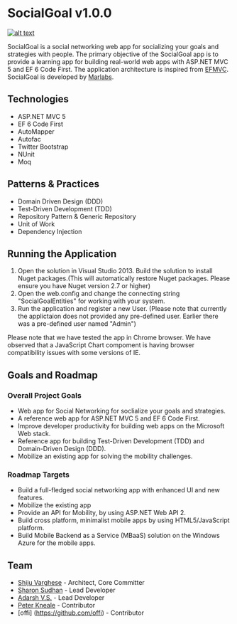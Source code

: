 SocialGoal v1.0.0
================
[![alt text](http://www.marlabs.com/sites/default/files/logo.png "Marlabs")](http://www.marlabs.com)

SocialGoal is a social networking web app for socializing your goals and strategies with people. The primary objective of the SocialGoal app is to provide a learning app for building real-world web apps with ASP.NET MVC 5 and EF 6 Code First. The application architecture is inspired from [EFMVC](http://efmvc.codeplex.com/). SocialGoal is developed by [Marlabs](http://www.marlabs.com).


Technologies
------------
* ASP.NET MVC 5
* EF 6 Code First 
* AutoMapper
* Autofac
* Twitter Bootstrap
* NUnit
* Moq

Patterns & Practices
---------------------
* Domain Driven Design (DDD)
* Test-Driven Development (TDD)
* Repository Pattern & Generic Repository
* Unit of Work 
* Dependency Injection

Running the Application
-----------------------

1. Open the solution in Visual Studio 2013. Build the solution to install Nuget packages.(This will automatically restore Nuget packages. Please ensure you have Nuget version 2.7 or higher)
2. Open the web.config and change the connecting string "SocialGoalEntities" for working with your system.
3. Run the application and  register a new User. (Please note that currently the applictaion does not provided any pre-defined user. Earlier there was a pre-defined user named "Admin")

Please note that we have tested the app in Chrome browser. We have observed that a JavaScript Chart compoment is having browser compatibility issues with some versions of IE. 

Goals and Roadmap
-----------------

### Overall Project Goals

* Web app for Social Networking for soclialize your goals and strategies.
* A reference web app for ASP.NET MVC 5 and EF 6 Code First.
* Improve developer productivity for building web apps on the Microsoft Web stack.
* Reference app for building Test-Driven Development (TDD) and Domain-Driven Design (DDD).
* Mobilize an existing app for solving the mobility challenges.

### Roadmap Targets

* Build a full-fledged social networking app with enhanced UI and new features.
* Mobilize the existing app
 * Provide an API for Mobility, by using ASP.NET Web API 2.  
 * Build cross platform, minimalist mobile apps by using HTML5/JavaScript platform.
 * Build Mobile Backend as a Service (MBaaS) solution on the Windows Azure for the mobile apps. 
 
## Team

* [Shiju Varghese](http://weblogs.asp.net/shijuvarghese/) - Architect, Core Committer
* [Sharon Sudhan](https://github.com/Sharonsudhan) - Lead Developer 
* [Adarsh V.S.](https://github.com/adarsh-vs) - Lead Developer
* [Peter Kneale](https://github.com/PeterKneale) - Contributor
* [offi] (https://github.com/offi) - Contributor
 



 


